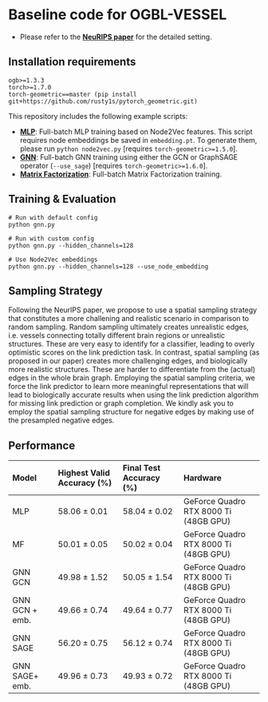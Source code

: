 # Baseline code for OGBL-VESSEL

- Please refer to the **[NeuRIPS paper](https://arxiv.org/abs/2108.13233)** for the detailed setting.

## Installation requirements
```
ogb>=1.3.3
torch>=1.7.0
torch-geometric==master (pip install git+https://github.com/rusty1s/pytorch_geometric.git)
```

This repository includes the following example scripts:

* **[MLP](https://github.com/snap-stanford/ogb/blob/master/examples/linkproppred/vessel/mlp.py)**: Full-batch MLP training based on Node2Vec features. This script requires node embeddings be saved in `embedding.pt`. To generate them, please run `python node2vec.py` [requires `torch-geometric>=1.5.0`].
* **[GNN](https://github.com/snap-stanford/ogb/blob/master/examples/linkproppred/vessel/gnn.py)**: Full-batch GNN training using either the GCN or GraphSAGE operator (`--use_sage`) [requires `torch-geometric>=1.6.0`].
* **[Matrix Factorization](https://github.com/snap-stanford/ogb/blob/master/examples/linkproppred/vessel/mf.py)**: Full-batch Matrix Factorization training.

## Training & Evaluation

```
# Run with default config
python gnn.py

# Run with custom config
python gnn.py --hidden_channels=128

# Use Node2Vec embeddings
python gnn.py --hidden_channels=128 --use_node_embedding
```
## Sampling Strategy

Following the NeurIPS paper, we propose to use a spatial sampling strategy that constitutes a more challening and realistic scenario in comparison to random sampling.
Random sampling ultimately creates unrealistic edges, i.e. vessels connecting totally different brain regions or unrealistic structures. These are very easy to identify for a classifier,
leading to overly optimistic scores on the link prediction task. In contrast, spatial sampling (as proposed in our paper) creates more challenging edges, and biologically more realistic structures. These are harder to differentiate from the (actual) edges in the whole brain graph. Employing the spatial sampling criteria, we force the link predictor to learn more meaningful representations that will lead to biologically accurate results when using the link prediction algorithm for missing link prediction or graph completion.
We kindly ask you to employ the spatial sampling structure for negative edges by making use of the presampled negative edges.

## Performance

| Model |Highest Valid Accuracy (%) | Final Test Accuracy (%)  | Hardware |
|:-|:-|:-|:-|
| MLP | 58.06 ± 0.01 | 58.04 ± 0.02 | GeForce Quadro RTX 8000 Ti (48GB GPU) |
| MF | 50.01 ± 0.05 | 50.02 ± 0.04 | GeForce Quadro RTX 8000 Ti (48GB GPU) |
| GNN GCN | 49.98 ± 1.52 | 50.05 ± 1.54| GeForce Quadro RTX 8000 Ti (48GB GPU) |
| GNN GCN + emb. | 49.66 ± 0.74 | 49.64 ± 0.77 | GeForce Quadro RTX 8000 Ti (48GB GPU) |
| GNN SAGE | 56.20 ± 0.75 | 56.12 ± 0.74 |GeForce Quadro RTX 8000 Ti (48GB GPU) |
| GNN SAGE+ emb. | 49.96 ± 0.73| 49.93 ± 0.72 |GeForce Quadro RTX 8000 Ti (48GB GPU) |